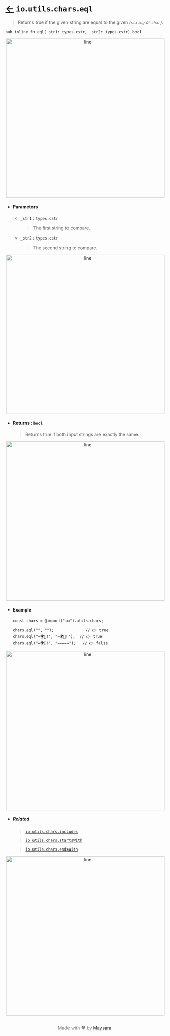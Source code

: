 # [←](../readme.md) `io`.`utils`.`chars`.`eql`

> Returns true if the given string are equal to the given _(`string` or `char`)_.

```zig
pub inline fn eql(_str1: types.cstr, _str2: types.cstr) bool
```


<div align="center">
<img src="https://raw.githubusercontent.com/Super-ZIG/io/refs/heads/main/docs/dist/img/md/line.png" alt="line" style="width:500px;"/>
</div>

- #### Parameters

    - `_str1` : `types.cstr`

        > The first string to compare.


    - `_str2` : `types.cstr`

        > The second string to compare.


<div align="center">
<img src="https://raw.githubusercontent.com/Super-ZIG/io/refs/heads/main/docs/dist/img/md/line.png" alt="line" style="width:500px;"/>
</div>

- #### Returns : `bool`

    > Returns true if both input strings are exactly the same.

<div align="center">
<img src="https://raw.githubusercontent.com/Super-ZIG/io/refs/heads/main/docs/dist/img/md/line.png" alt="line" style="width:500px;"/>
</div>

- #### Example

    ```zig
    const chars = @import("io").utils.chars;
    ```

    ```zig
    chars.eql("", "");              // 👉 true
    chars.eql("=🌍🌟!", "=🌍🌟!");  // 👉 true
    chars.eql("=🌍🌟!", "=====");   // 👉 false
    ```

<div align="center">
<img src="https://raw.githubusercontent.com/Super-ZIG/io/refs/heads/main/docs/dist/img/md/line.png" alt="line" style="width:500px;"/>
</div>

- ##### Related

  > [`io.utils.chars.includes`](./includes.md)

  > [`io.utils.chars.startsWith`](./startsWith.md)

  > [`io.utils.chars.endsWith`](./endsWith.md)

<div align="center">
<img src="https://raw.githubusercontent.com/Super-ZIG/io/refs/heads/main/docs/dist/img/md/line.png" alt="line" style="width:500px;"/>
</div>

<p align="center" style="color:grey;"><br />Made with ❤️ by <a href="http://github.com/maysara-elshewehy" target="blank">Maysara</a>.</p>